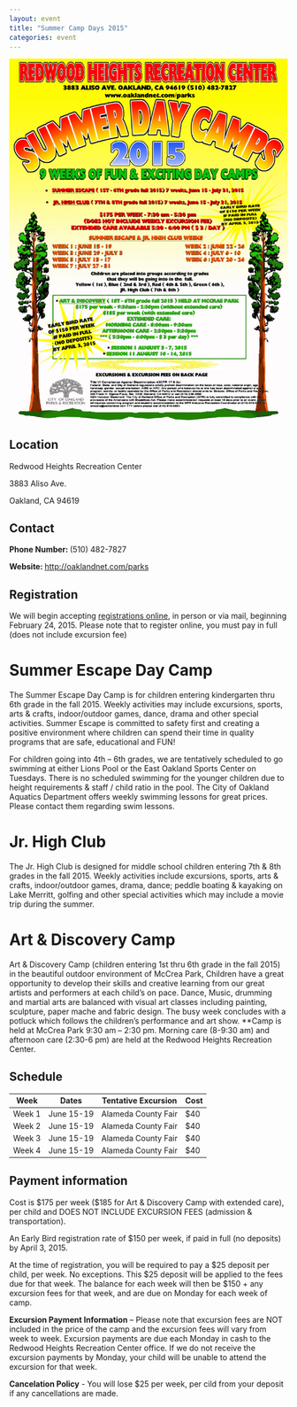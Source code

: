 ```yaml
---
layout: event
title: "Summer Camp Days 2015"
categories: event
---
```



<aside class="info-box event-poster">
	<img src="/media/oak051249.jpg" alt="">
</aside>

<aside class="info-box event-address">
	<h1>Location</h1>
	<p>Redwood Heights Recreation Center</p>
	<p>3883 Aliso Ave.</p>
	<p>Oakland, CA 94619</p>
</aside>
<aside class="info-box event-contact-info">
	<h1>Contact</h1>
	<p><b>Phone Number: </b>(510) 482-7827</p>
	<p><b>Website: </b><a href="http://oaklandnet.com/parks">http://oaklandnet.com/parks</a></p>
</aside>
<aside class="info-box event-registration">
	<h1>Registration</h1>
	<p>We will begin accepting <a href="http://www2.oaklandnet.com/Government/o/opr/Connect/activities/index.htm">registrations online</a>, in person or via mail, beginning February 24, 2015.  Please note that to register online, you must pay in full (does not include excursion fee)</p>
</aside>

# Summer Escape Day Camp

The Summer Escape Day Camp is for children entering kindergarten thru 6th grade in the fall 2015.  Weekly activities may include excursions, sports, arts &amp; crafts, indoor/outdoor games, dance, drama and other special activities. Summer Escape is committed to safety first and creating a positive environment where children can spend their time in quality programs that are safe, educational and FUN! 

For children going into 4th – 6th grades, we are tentatively scheduled to go swimming at either Lions Pool or the East Oakland Sports Center on Tuesdays.  There is no scheduled swimming for the younger children due to height requirements & staff / child ratio in the pool.  The City of Oakland Aquatics Department offers weekly swimming lessons for great prices.  Please contact them regarding swim lessons.

# Jr. High Club

The Jr. High Club is designed for middle school children entering 7th & 8th grades in the fall 2015.  Weekly activities include excursions, sports, arts & crafts, indoor/outdoor games, drama, dance; peddle boating & kayaking on Lake Merritt, golfing and other special activities which may include a movie trip during the summer.

# Art & Discovery Camp

Art & Discovery Camp (children entering 1st thru 6th grade in the fall 2015) in the beautiful outdoor environment of McCrea Park, Children have a great opportunity to develop their skills and creative learning from our great artists and performers at each child’s on pace.  Dance, Music, drumming and martial arts are balanced with visual art classes including painting, sculpture, paper mache and fabric design.  The busy week concludes with a potluck which follows the children’s performance and art show.
**Camp is held at McCrea Park 9:30 am – 2:30 pm.  Morning care (8-9:30 am) and afternoon care (2:30-6 pm) are held at the Redwood Heights Recreation Center.


<section class="event-callout">
	<h1>Schedule</h1>
	<table>
		<thead>
			<tr>
				<th>Week</th>
				<th>Dates</th>
				<th>Tentative Excursion</th>
				<th>Cost</th>
			</tr>
		</thead>
		<tbody>
			<tr>
				<td>Week 1</td>
				<td>June 15-19</td>
				<td>Alameda County Fair</td>
				<td>$40</td>
			</tr>
			<tr>
				<td>Week 2</td>
				<td>June 15-19</td>
				<td>Alameda County Fair</td>
				<td>$40</td>
			</tr>
			<tr>
				<td>Week 3</td>
				<td>June 15-19</td>
				<td>Alameda County Fair</td>
				<td>$40</td>
			</tr>
			<tr>
				<td>Week 4</td>
				<td>June 15-19</td>
				<td>Alameda County Fair</td>
				<td>$40</td>
			</tr>
		</tbody>
	</table>
</section>

<section class="event-callout">
	<h1>Payment information</h1>
	<p>Cost is $175 per week ($185 for Art & Discovery Camp with extended care), per child and DOES NOT INCLUDE EXCURSION FEES (admission & transportation).</p>
	<p>An Early Bird registration rate of $150 per week, if paid in full (no deposits) by April 3, 2015.</p>
	<p>At the time of registration, you will be required to pay a $25 deposit per child, per week.  No exceptions.  This $25 deposit will be applied to the fees due for that week.  The balance for each week will then be $150 + any excursion fees for that week, and are due on Monday for each week of camp.</p>
	<p><b>Excursion Payment Information</b> – Please note that excursion fees are NOT included in the price of the camp and the excursion fees will vary from week to week.  Excursion payments are due each Monday in cash to the Redwood Heights Recreation Center office.  If we do not receive the excursion payments by Monday, your child will be unable to attend the excursion for that week.</p>
	<p><b>Cancelation Policy</b> - You will lose $25 per week, per cild from your deposit if any cancellations are made.</p>
</section>

